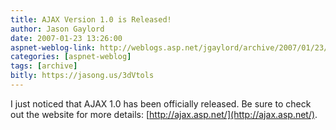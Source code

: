 ```yaml
---
title: AJAX Version 1.0 is Released!
author: Jason Gaylord
date: 2007-01-23 13:26:00
aspnet-weblog-link: http://weblogs.asp.net/jgaylord/archive/2007/01/23/ajax-version-1-0-is-released.aspx
categories: [aspnet-weblog]
tags: [archive]
bitly: https://jasong.us/3dVtols
---
```


I just noticed that AJAX 1.0 has been officially released. Be sure to check out the website for more details: [http://ajax.asp.net/](http://ajax.asp.net/).